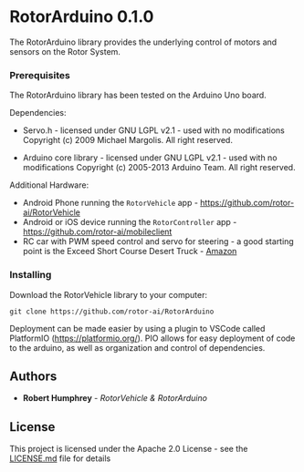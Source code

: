 # RotorArduino 0.1.0

The RotorArduino library provides the underlying control of motors and sensors on the Rotor System. 

### Prerequisites

The RotorArduino library has been tested on the Arduino Uno board.

Dependencies:
- Servo.h - licensed under GNU LGPL v2.1 - used with no modifications
    Copyright (c) 2009 Michael Margolis.  All right reserved.

- Arduino core library - licensed under GNU LGPL v2.1 - used with no modifications
    Copyright (c) 2005-2013 Arduino Team.  All right reserved.

Additional Hardware:
- Android Phone running the `RotorVehicle` app - https://github.com/rotor-ai/RotorVehicle
- Android or iOS device running the `RotorController` app - https://github.com/rotor-ai/mobileclient
- RC car with PWM speed control and servo for steering - a good starting point is the Exceed Short Course Desert Truck - [Amazon](https://www.amazon.com/Exceed-Racing-Desert-Course-2-4ghz/dp/9269802108/ref=sr_1_fkmrnull_1?keywords=Exceed+Racing+Desert+Short+Course+Truck&qid=1554669149&s=toys-and-games&sr=1-1-fkmrnull)

### Installing

Download the RotorVehicle library to your computer:

```
git clone https://github.com/rotor-ai/RotorArduino
```

Deployment can be made easier by using a plugin to VSCode called PlatformIO (https://platformio.org/). PIO allows for easy deployment of code to the arduino, as well as organization and control of dependencies.

## Authors

* **Robert Humphrey** - *RotorVehicle & RotorArduino*

## License

This project is licensed under the Apache 2.0 License - see the [LICENSE.md](LICENSE.md) file for details
